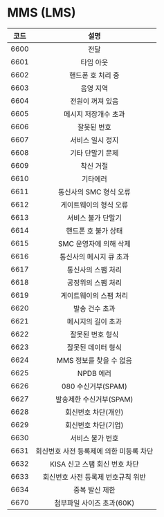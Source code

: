 # MMS (LMS)





|  코드  |           설명           |
| :--: | :--------------------: |
| 6600 |           전달           |
| 6601 |          타임 아웃         |
| 6602 |       핸드폰 호 처리 중       |
| 6603 |          음영 지역         |
| 6604 |        전원이 꺼져 있음       |
| 6605 |       메시지 저장개수 초과      |
| 6606 |         잘못된 번호         |
| 6607 |        서비스 일시 정지       |
| 6608 |        기타 단말기 문제       |
| 6609 |          착신 거절         |
| 6610 |          기타에러          |
| 6611 |     통신사의 SMC 형식 오류     |
| 6612 |      게이트웨이의 형식 오류      |
| 6613 |       서비스 불가 단말기       |
| 6614 |       핸드폰 호 불가 상태      |
| 6615 |     SMC 운영자에 의해 삭제     |
| 6616 |      통신사의 메시지 큐 초과     |
| 6617 |       통신사의 스팸 처리       |
| 6618 |       공정위의 스팸 처리       |
| 6619 |      게이트웨이의 스팸 처리      |
| 6620 |        발송 건수 초과        |
| 6621 |       메시지의 길이 초과       |
| 6622 |        잘못된 번호 형식       |
| 6623 |       잘못된 데이터 형식       |
| 6624 |     MMS 정보를 찾을 수 없음    |
| 6625 |         NPDB 에러        |
| 6626 |     080 수신거부(SPAM)     |
| 6627 |     발송제한 수신거부(SPAM)    |
| 6628 |       회신번호 차단(개인)      |
| 6629 |       회신번호 차단(기업)      |
| 6630 |        서비스 불가 번호       |
| 6631 | 회신번호 사전 등록제에 의한 미등록 차단 |
| 6632 |   KISA 신고 스팸 회신 번호 차단  |
| 6633 |   회신번호 사전 등록제 번호규칙 위반  |
| 6634 |        중복 발신 제한        |
| 6670 |    첨부파일 사이즈 초과(60K)    |
